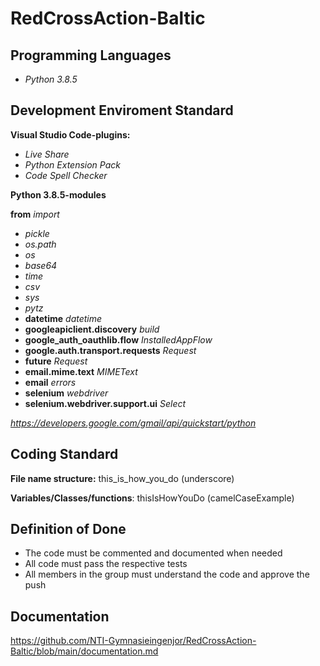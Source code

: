 # RedCrossAction-Baltic

## Programming Languages

- *Python 3.8.5*

## Development Enviroment Standard

**Visual Studio Code-plugins:**
- *Live Share*
- *Python Extension Pack*
- *Code Spell Checker*

**Python 3.8.5-modules**

**from** *import*

- *pickle*
- *os.path*
- *os*
- *base64*
- *time*
- *csv*
- *sys*
- *pytz*
- **datetime** *datetime*
- **googleapiclient.discovery** *build*
- **google_auth_oauthlib.flow** *InstalledAppFlow*
- **google.auth.transport.requests** *Request*
- **__future__** *Request*
- **email.mime.text** *MIMEText*
- **email** *errors*
- **selenium** *webdriver*
- **selenium.webdriver.support.ui** *Select*

*https://developers.google.com/gmail/api/quickstart/python*

## Coding Standard

**File name structure:** this_is_how_you_do (underscore)

**Variables/Classes/functions**: thisIsHowYouDo (camelCaseExample)


## Definition of Done

- The code must be commented and documented when needed
- All code must pass the respective tests
- All members in the group must understand the code and approve the push

## Documentation

https://github.com/NTI-Gymnasieingenjor/RedCrossAction-Baltic/blob/main/documentation.md
